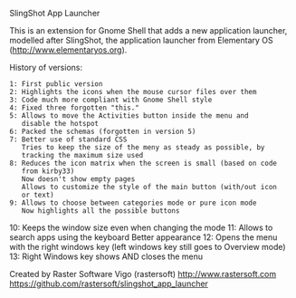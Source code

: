 SlingShot App Launcher

This is an extension for Gnome Shell that adds a new application launcher,
modelled after SlingShot, the application launcher from Elementary OS
(http://www.elementaryos.org).

History of versions:

    1: First public version
    2: Highlights the icons when the mouse cursor files over them
    3: Code much more compliant with Gnome Shell style
    4: Fixed three forgotten "this."
    5: Allows to move the Activities button inside the menu and
       disable the hotspot
    6: Packed the schemas (forgotten in version 5)
    7: Better use of standard CSS
       Tries to keep the size of the meny as steady as possible, by
       tracking the maximum size used
    8: Reduces the icon matrix when the screen is small (based on code
       from kirby33)
       Now doesn't show empty pages
       Allows to customize the style of the main button (with/out icon
       or text)
    9: Allows to choose between categories mode or pure icon mode
       Now highlights all the possible buttons
   10: Keeps the window size even when changing the mode
   11: Allows to search apps using the keyboard
       Better appearance
   12: Opens the menu with the right windows key (left windows key still
       goes to Overview mode)
   13: Right Windows key shows AND closes the menu

Created by Raster Software Vigo (rastersoft)
http://www.rastersoft.com
https://github.com/rastersoft/slingshot_app_launcher
